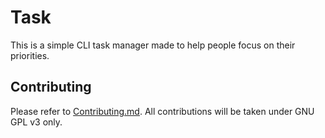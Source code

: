 # Task


This is a simple CLI task manager made to help people focus on their priorities.

## Contributing

Please refer to [Contributing.md](./CONTRIBUTING.md).
All contributions will be taken under GNU GPL v3 only.


